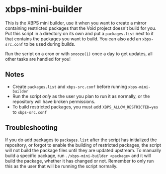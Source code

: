 # xbps-mini-builder

This is the XBPS mini builder, use it when you want to create a mirror
containing restricted packages that the Void project doesn't build for you. Put
this script in a directory on its own and put a `packages.list` next to it that
contains the packages you want to build. You can also add an `xbps-src.conf` to
be used during builds.

Run the script on a cron or with `snooze(1)` once a day to get updates, all
other tasks are handled for you!

## Notes

- Create `packages.list` and `xbps-src.conf` before running `xbps-mini-builder`
- Run the script *only* as the user you plan to run it as normally, or the
   repository will have broken permissions.
- To build restricted packages, you must add `XBPS_ALLOW_RESTRICTED=yes` to
   `xbps-src.conf`

## Troubleshooting

If you do add packages to `packages.list` after the script has initialized the
repository, or forgot to enable the building of restricted packages, the script
will not build the package files until they are updated upstream. To manually
build a specific package, run `./xbps-mini-builder <package>` and it will build
the package, whether it has changed or not. Remember to only run this as the
user that will be running the script normally.
